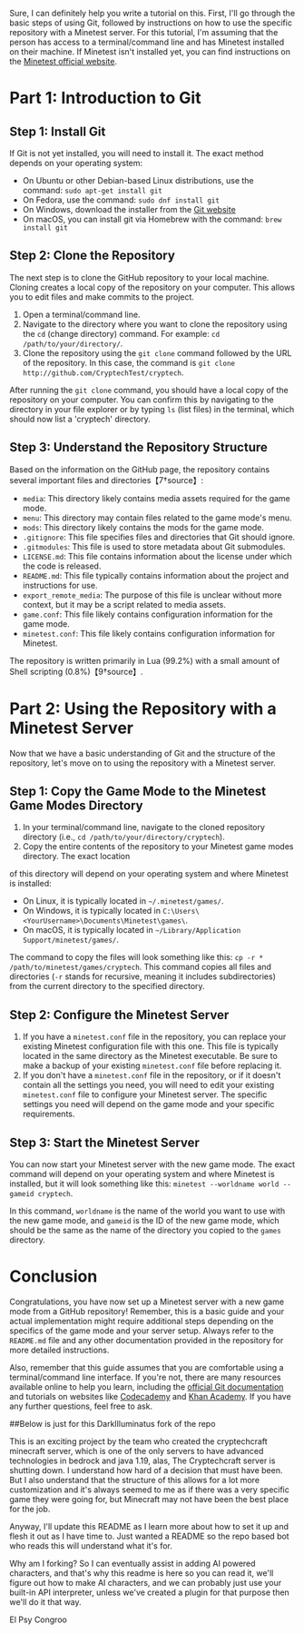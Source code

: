 Sure, I can definitely help you write a tutorial on this. First, I'll go through the basic steps of using Git, followed by instructions on how to use the specific repository with a Minetest server. For this tutorial, I'm assuming that the person has access to a terminal/command line and has Minetest installed on their machine. If Minetest isn't installed yet, you can find instructions on the [Minetest official website](https://www.minetest.net/downloads/).

# Part 1: Introduction to Git

## Step 1: Install Git

If Git is not yet installed, you will need to install it. The exact method depends on your operating system:

- On Ubuntu or other Debian-based Linux distributions, use the command: `sudo apt-get install git`
- On Fedora, use the command: `sudo dnf install git`
- On Windows, download the installer from the [Git website](https://git-scm.com/download/win)
- On macOS, you can install git via Homebrew with the command: `brew install git`

## Step 2: Clone the Repository

The next step is to clone the GitHub repository to your local machine. Cloning creates a local copy of the repository on your computer. This allows you to edit files and make commits to the project.

1. Open a terminal/command line.
2. Navigate to the directory where you want to clone the repository using the `cd` (change directory) command. For example: `cd /path/to/your/directory/`.
3. Clone the repository using the `git clone` command followed by the URL of the repository. In this case, the command is `git clone http://github.com/CryptechTest/cryptech`.

After running the `git clone` command, you should have a local copy of the repository on your computer. You can confirm this by navigating to the directory in your file explorer or by typing `ls` (list files) in the terminal, which should now list a 'cryptech' directory.

## Step 3: Understand the Repository Structure

Based on the information on the GitHub page, the repository contains several important files and directories【7†source】:

- `media`: This directory likely contains media assets required for the game mode.
- `menu`: This directory may contain files related to the game mode's menu.
- `mods`: This directory likely contains the mods for the game mode.
- `.gitignore`: This file specifies files and directories that Git should ignore.
- `.gitmodules`: This file is used to store metadata about Git submodules.
- `LICENSE.md`: This file contains information about the license under which the code is released.
- `README.md`: This file typically contains information about the project and instructions for use.
- `export_remote_media`: The purpose of this file is unclear without more context, but it may be a script related to media assets.
- `game.conf`: This file likely contains configuration information for the game mode.
- `minetest.conf`: This file likely contains configuration information for Minetest.

The repository is written primarily in Lua (99.2%) with a small amount of Shell scripting (0.8%)【9†source】. 

# Part 2: Using the Repository with a Minetest Server

Now that we have a basic understanding of Git and the structure of the repository, let's move on to using the repository with a Minetest server.

## Step 1: Copy the Game Mode to the Minetest Game Modes Directory

1. In your terminal/command line, navigate to the cloned repository directory (i.e., `cd /path/to/your/directory/cryptech`).
2. Copy the entire contents of the repository to your Minetest game modes directory. The exact location

of this directory will depend on your operating system and where Minetest is installed:

- On Linux, it is typically located in `~/.minetest/games/`.
- On Windows, it is typically located in `C:\Users\<YourUsername>\Documents\Minetest\games\`.
- On macOS, it is typically located in `~/Library/Application Support/minetest/games/`.

The command to copy the files will look something like this: `cp -r * /path/to/minetest/games/cryptech`. This command copies all files and directories (`-r` stands for recursive, meaning it includes subdirectories) from the current directory to the specified directory.

## Step 2: Configure the Minetest Server

1. If you have a `minetest.conf` file in the repository, you can replace your existing Minetest configuration file with this one. This file is typically located in the same directory as the Minetest executable. Be sure to make a backup of your existing `minetest.conf` file before replacing it.
2. If you don't have a `minetest.conf` file in the repository, or if it doesn't contain all the settings you need, you will need to edit your existing `minetest.conf` file to configure your Minetest server. The specific settings you need will depend on the game mode and your specific requirements.

## Step 3: Start the Minetest Server

You can now start your Minetest server with the new game mode. The exact command will depend on your operating system and where Minetest is installed, but it will look something like this: `minetest --worldname world --gameid cryptech`.

In this command, `worldname` is the name of the world you want to use with the new game mode, and `gameid` is the ID of the new game mode, which should be the same as the name of the directory you copied to the `games` directory.

# Conclusion

Congratulations, you have now set up a Minetest server with a new game mode from a GitHub repository! Remember, this is a basic guide and your actual implementation might require additional steps depending on the specifics of the game mode and your server setup. Always refer to the `README.md` file and any other documentation provided in the repository for more detailed instructions.

Also, remember that this guide assumes that you are comfortable using a terminal/command line interface. If you're not, there are many resources available online to help you learn, including the [official Git documentation](https://git-scm.com/doc) and tutorials on websites like [Codecademy](https://www.codecademy.com/learn/learn-the-command-line) and [Khan Academy](https://www.khanacademy.org/computing/computer-programming/programming). If you have any further questions, feel free to ask.

##Below is just for this DarkIlluminatus fork of the repo

This is an exciting project by the team who created the cryptechcraft minecraft server, which is one of the only servers to have advanced technologies in bedrock and java 1.19, alas, The Cryptechcraft server is shutting down. I understand how hard of a decision that must have been. But I also understand that the structure of this allows for a lot more customization and it's always seemed to me as if there was a very specific game they were going for, but Minecraft may not have been the best place for the job.

Anyway, I'll update this README as I learn more about how to set it up and flesh it out as I have time to.  Just wanted a README so the repo based bot who reads this will understand what it's for.

Why am I forking?  So I can eventually assist in adding AI powered characters, and that's why this readme is here so you can read it, we'll figure out how to make AI characters, and we can probably just use your built-in API interpreter, unless we've created a plugin for that purpose then we'll do it that way.

El Psy Congroo
